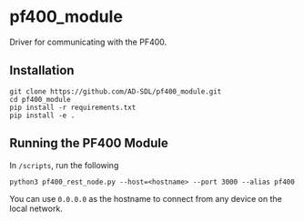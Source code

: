 # pf400_module

Driver for communicating with the PF400.

## Installation

```
git clone https://github.com/AD-SDL/pf400_module.git
cd pf400_module
pip install -r requirements.txt
pip install -e .
```

## Running the PF400 Module

In `/scripts`, run the following

```
python3 pf400_rest_node.py --host=<hostname> --port 3000 --alias pf400
```

You can use `0.0.0.0` as the hostname to connect from any device on the local network.

